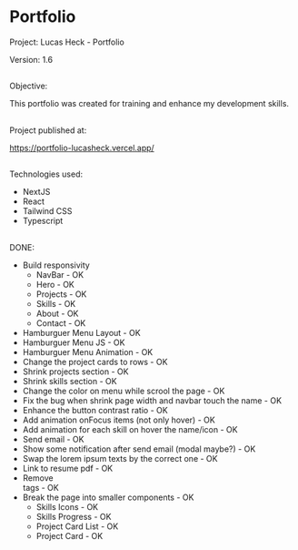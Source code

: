 # Portfolio

Project: Lucas Heck - Portfolio

Version: 1.6

##

Objective:

This portfolio was created for training and enhance my development skills.

##

Project published at:

https://portfolio-lucasheck.vercel.app/

##

Technologies used:

-   NextJS
-   React
-   Tailwind CSS
-   Typescript

##

DONE:

-   Build responsivity
    -   NavBar - OK
    -   Hero - OK
    -   Projects - OK
    -   Skills - OK
    -   About - OK
    -   Contact - OK
-   Hamburguer Menu Layout - OK
-   Hamburguer Menu JS - OK
-   Hamburguer Menu Animation - OK
-   Change the project cards to rows - OK
-   Shrink projects section - OK
-   Shrink skills section - OK
-   Change the color on menu while scrool the page - OK
-   Fix the bug when shrink page width and navbar touch the name - OK
-   Enhance the button contrast ratio - OK
-   Add animation onFocus items (not only hover) - OK
-   Add animation for each skill on hover the name/icon - OK
-   Send email - OK
-   Show some notification after send email (modal maybe?) - OK
-   Swap the lorem ipsum texts by the correct one - OK
-   Link to resume pdf - OK
-   Remove <br> tags - OK
-   Break the page into smaller components - OK
    -   Skills Icons - OK
    -   Skills Progress - OK
    -   Project Card List - OK
    -   Project Card - OK

##